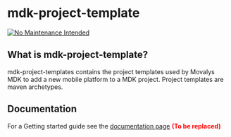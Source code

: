 # mdk-project-template
[![No Maintenance Intended](http://unmaintained.tech/badge.svg)](http://unmaintained.tech/)

## What is mdk-project-template?

mdk-project-templates contains the project templates used by Movalys MDK to add a new mobile platform to a MDK project.
Project templates are maven archetypes.

## Documentation

For a Getting started guide see the [documentation page] <b><font color='red' >(To be replaced)</font></b>

[gittip-url]: https://gratipay.com/~WeAreFractal/
[gittip-image]: https://img.shields.io/gittip/WeAreFractal.svg

[downloads-image]: https://img.shields.io/npm/dm/mdk-cli.svg
[npm-url]: https://www.npmjs.com/package/mdk-cli
[npm-image]: https://img.shields.io/npm/v/mdk-cli.svg

[documentation page]:http://nansrvintc1.ntes.fr.sopra/mfdocs-5.1/
